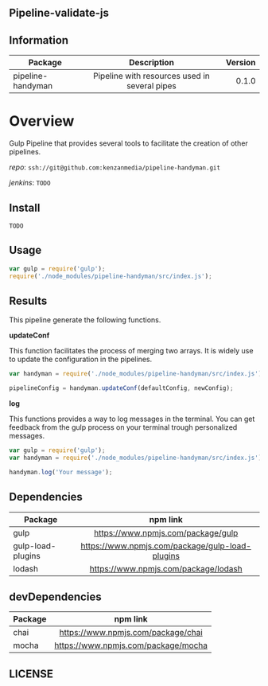 ## Pipeline-validate-js


## Information

| Package       | Description   | Version|
| ------------- |:-------------:| -----:|
| pipeline-handyman| Pipeline with resources used in several pipes | 0.1.0 |

# Overview

Gulp Pipeline that provides several tools to facilitate the creation of other pipelines.

_repo_: `ssh://git@github.com:kenzanmedia/pipeline-handyman.git`

_jenkins_: `TODO`

## Install
`TODO`

## Usage
```javascript
var gulp = require('gulp');
require('./node_modules/pipeline-handyman/src/index.js');

```

## Results

This pipeline generate the following functions.

__updateConf__

This function facilitates the process of merging two arrays. It is widely use to update the configuration in the pipelines.

```javascript
var handyman = require('./node_modules/pipeline-handyman/src/index.js');

pipelineConfig = handyman.updateConf(defaultConfig, newConfig);

```
__log__

This functions provides a way to log messages in the terminal. You can get feedback from the gulp process on your terminal trough personalized messages.
```javascript
var gulp = require('gulp');
var handyman = require('./node_modules/pipeline-handyman/src/index.js')(gulp);

handyman.log('Your message');
```


## Dependencies

| Package       | npm link   |
| ------------- |:-------------:|
|gulp| https://www.npmjs.com/package/gulp |
|gulp-load-plugins| https://www.npmjs.com/package/gulp-load-plugins |
|lodash| https://www.npmjs.com/package/lodash |

## devDependencies

| Package       | npm link   |
| ------------- |:-------------:|
|chai| https://www.npmjs.com/package/chai |
|mocha| https://www.npmjs.com/package/mocha |


## LICENSE
